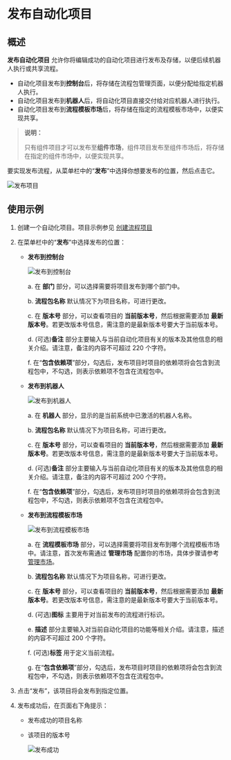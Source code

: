 # 发布自动化项目

## 概述

**发布自动化项目** 允许你将编辑成功的自动化项目进行发布及存储，以便后续机器人执行或共享流程。

- 自动化项目发布到**控制台**后，将存储在流程包管理页面，以便分配给指定机器人执行。
- 自动化项目发布到**机器人**后，将自动化项目直接交付给对应机器人进行执行。
- 自动化项目发布到**流程模板市场**后，将存储在指定的流程模板市场中，以便实现共享。

>**说明：**
>
>只有组件项目才可以发布至**组件市场**，组件项目发布至组件市场后，将存储在指定的组件市场中，以便实现共享。

要实现发布流程，从菜单栏中的“**发布**”中选择你想要发布的位置，然后点击它。

![发布项目](https://docimages.blob.core.chinacloudapi.cn/images/Studio/automationProject/publishProject/publishinpath20201019.png)

## 使用示例

1. 创建一个自动化项目。项目示例参见 [创建流程项目](../process/CreateProject/CreateProject.md)
2. 在菜单栏中的“**发布**”中选择发布的位置：
    - **发布到控制台**

        ![发布到控制台](https://docimages.blob.core.chinacloudapi.cn/images/Studio/publishproject20210827.png)

        a. 在 **部门** 部分，可以选择需要将项目发布到哪个部门中。

        b. **流程包名称** 默认情况下为项目名称，可进行更改。

        c. 在 **版本号** 部分，可以查看项目的 **当前版本号**，然后根据需要添加 **最新版本号**。若更改版本号信息，需注意的是最新版本号要大于当前版本号。

        d. (可选)**备注** 部分主要输入与当前自动化项目有关的版本及其他信息的相关介绍。请注意，备注的内容不可超过 220 个字符。

        f. 在“**包含依赖项**”部分，勾选后，发布项目时项目的依赖项将会包含到流程包中，不勾选，则表示依赖项不包含在流程包中。

    - **发布到机器人**

        ![发布到机器人](https://docimages.blob.core.chinacloudapi.cn/images/Studio/automationProject/publishProject/publishrobot20201214.png)

        a. 在 **机器人** 部分，显示的是当前系统中已激活的机器人名称。

        b. **流程包名称** 默认情况下为项目名称，可进行更改。

        c. 在 **版本号** 部分，可以查看项目的 **当前版本号**，然后根据需要添加 **最新版本号**。若更改版本号信息，需注意的是最新版本号要大于当前版本号。

        d. (可选)**备注** 部分主要输入与当前自动化项目有关的版本及其他信息的相关介绍。请注意，备注的内容不可超过 200 个字符。

        f. 在“**包含依赖项**”部分，勾选后，发布项目时项目的依赖项将会包含到流程包中，不勾选，则表示依赖项不包含在流程包中。

    - **发布到流程模板市场**

        ![发布到流程模板市场](https://docimages.blob.core.chinacloudapi.cn/images/Studio/automationProject/publishProject/publishflowmarket20201214.png)

        a. 在 **流程模板市场** 部分，可以选择需要将项目发布到哪个流程模板市场中。请注意，首次发布需通过 **管理市场** 配置你的市场，具体步骤请参考 [管理市场](../market/Market.md?_v=v2020.4)。

        b. **流程包名称** 默认情况下为项目名称，可进行更改。

        c.  在 **版本号** 部分，可以查看项目的 **当前版本号**，然后根据需要添加 **最新版本号**。若更改版本号信息，需注意的是最新版本号要大于当前版本号。

        d. (可选)**图标** 主要用于对当前发布的流程进行标识。

        e. **描述** 部分主要输入对当前自动化项目的功能等相关介绍。请注意，描述的内容不可超过 200 个字符。

        f. (可选)**标签** 用于定义当前流程。

        g. 在“**包含依赖项**”部分，勾选后，发布项目时项目的依赖项将会包含到流程包中，不勾选，则表示依赖项不包含在流程包中。

3. 点击“发布”，该项目将会发布到指定位置。
4. 发布成功后，在页面右下角提示：
    - 发布成功的项目名称
    - 该项目的版本号

        ![发布成功](https://docimages.blob.core.chinacloudapi.cn/images/Studio/automationProject/publishProject/publishsucess20201214.png)
